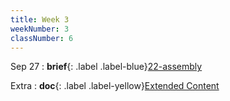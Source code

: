 ```yaml
---
title: Week 3
weekNumber: 3
classNumber: 6
---
```


Sep 27
  : **brief**{: .label .label-blue}[22-assembly](/ICS-23-Fall/assets/class6/22-slides/3-assembly-brief.pdf)

Extra
: **doc**{: .label .label-yellow}[Extended Content](https://docs.qq.com/sheet/DUndSVGtZU2dlZENu)